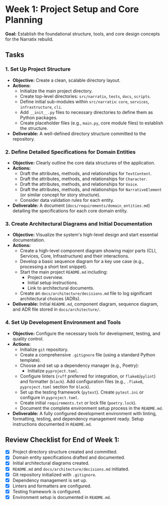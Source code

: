 # Week 1: Project Setup and Core Planning

**Goal:** Establish the foundational structure, tools, and core design concepts for the Narratix rebuild.

## Tasks

### 1. Set Up Project Structure
   - **Objective:** Create a clean, scalable directory layout.
   - **Actions:**
     - Initialize the main project directory.
     - Create top-level directories: `src/narratix`, `tests`, `docs`, `scripts`.
     - Define initial sub-modules within `src/narratix`: `core`, `services`, `infrastructure`, `cli`.
     - Add `__init__.py` files to necessary directories to define them as Python packages.
     - Create placeholder files (e.g., `main.py`, core module files) to establish the structure.
   - **Deliverable:** A well-defined directory structure committed to the repository.

### 2. Define Detailed Specifications for Domain Entities
   - **Objective:** Clearly outline the core data structures of the application.
   - **Actions:**
     - Draft the attributes, methods, and relationships for `TextContent`.
     - Draft the attributes, methods, and relationships for `Character`.
     - Draft the attributes, methods, and relationships for `Voice`.
     - Draft the attributes, methods, and relationships for `NarrativeElement` (or similar concept for story structure).
     - Consider data validation rules for each entity.
   - **Deliverable:** A document (`docs/requirements/domain_entities.md`) detailing the specifications for each core domain entity.

### 3. Create Architectural Diagrams and Initial Documentation
   - **Objective:** Visualize the system's high-level design and start essential documentation.
   - **Actions:**
     - Create a high-level component diagram showing major parts (CLI, Services, Core, Infrastructure) and their interactions.
     - Develop a basic sequence diagram for a key use case (e.g., processing a short text snippet).
     - Start the main project `README.md` including:
       - Project overview.
       - Initial setup instructions.
       - Link to architectural documents.
     - Create an `docs/architecture/decisions.md` file to log significant architectural choices (ADRs).
   - **Deliverable:** Initial `README.md`, component diagram, sequence diagram, and ADR file stored in `docs/architecture/`.

### 4. Set Up Development Environment and Tools
   - **Objective:** Configure the necessary tools for development, testing, and quality control.
   - **Actions:**
     - Initialize `git` repository.
     - Create a comprehensive `.gitignore` file (using a standard Python template).
     - Choose and set up a dependency manager (e.g., Poetry):
       - Initialize `pyproject.toml`.
     - Configure linters (`ruff` preferred for integration, or `flake8`/`pylint`) and formatter (`black`). Add configuration files (e.g., `.flake8`, `pyproject.toml` section for `black`).
     - Set up the testing framework (`pytest`). Create `pytest.ini` or configure in `pyproject.toml`.
     - Create initial `requirements.txt` or lock file (`poetry.lock`).
     - Document the complete environment setup process in the `README.md`.
   - **Deliverable:** A fully configured development environment with linting, formatting, testing, and dependency management ready. Setup instructions documented in `README.md`.

## Review Checklist for End of Week 1:

- [x] Project directory structure created and committed.
- [x] Domain entity specifications drafted and documented.
- [x] Initial architectural diagrams created.
- [x] `README.md` and `docs/architecture/decisions.md` initiated.
- [x] Git repository initialized with `.gitignore`.
- [x] Dependency management is set up.
- [x] Linters and formatters are configured.
- [x] Testing framework is configured.
- [x] Environment setup is documented in `README.md`. 